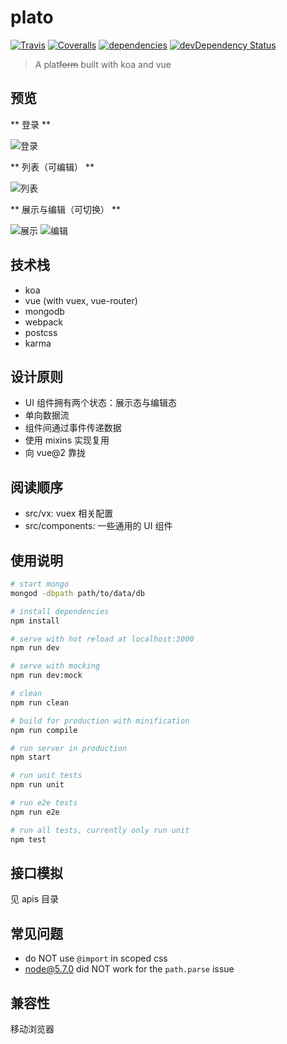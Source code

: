 # plato

[![Travis](https://img.shields.io/travis/crossjs/plat.svg?style=flat-square)](https://github.com/crossjs/plato)
[![Coveralls](https://img.shields.io/coveralls/crossjs/plato.svg?style=flat-square)](https://github.com/crossjs/plato)
[![dependencies](https://david-dm.org/crossjs/plato.svg?style=flat-square)](https://david-dm.org/crossjs/plato)
[![devDependency Status](https://david-dm.org/crossjs/plato/dev-status.svg?style=flat-square)](https://david-dm.org/crossjs/plato#info=devDependencies)

> A plat<del>form</del> built with koa and vue

## 预览

** 登录 **

![登录](http://hbimg.b0.upaiyun.com/31170a5d7dc67feecebed4709823cd5c415d7eba53ae-uA9uCz_fw554)

** 列表（可编辑） **

![列表](http://hbimg.b0.upaiyun.com/1525d851854ffad81b7718fc9de940df219447909663-JshDPh_fw658)

** 展示与编辑（可切换） **

![展示](http://hbimg.b0.upaiyun.com/ebb39b86beaa09d0d954e9feac9fa34593e0f2c66501-QsBGNS_fw658)
![编辑](http://hbimg.b0.upaiyun.com/91d37d633286ad29c65208bfb2dc1b1f34b0f2436bba-EFMrTx_fw658)

## 技术栈

- koa
- vue (with vuex, vue-router)
- mongodb
- webpack
- postcss
- karma

## 设计原则

- UI 组件拥有两个状态：展示态与编辑态
- 单向数据流
- 组件间通过事件传递数据
- 使用 mixins 实现复用
- 向 vue@2 靠拢

## 阅读顺序

- src/vx: vuex 相关配置
- src/components: 一些通用的 UI 组件

## 使用说明

``` bash
# start mongo
mongod -dbpath path/to/data/db

# install dependencies
npm install

# serve with hot reload at localhost:3000
npm run dev

# serve with mocking
npm run dev:mock

# clean
npm run clean

# build for production with minification
npm run compile

# run server in production
npm start

# run unit tests
npm run unit

# run e2e tests
npm run e2e

# run all tests, currently only run unit
npm test
```

## 接口模拟

见 apis 目录

## 常见问题

- do NOT use `@import` in scoped css
- node@5.7.0 did NOT work for the `path.parse` issue

## 兼容性

移动浏览器
